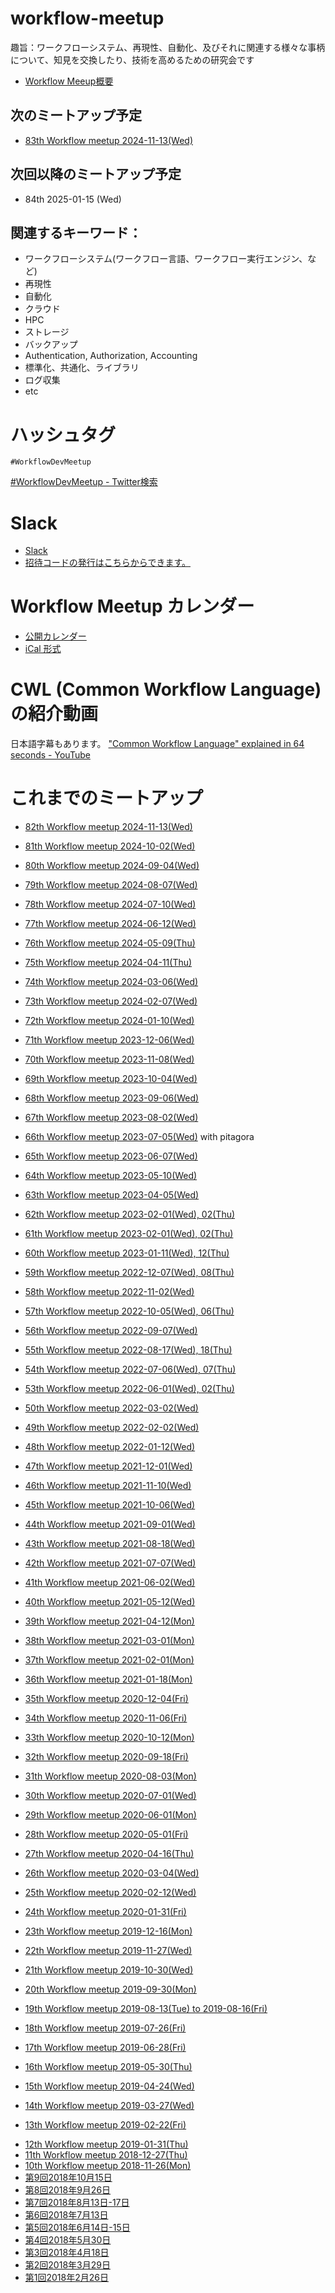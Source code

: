 # workflow-meetup

趣旨：ワークフローシステム、再現性、自動化、及びそれに関連する様々な事柄について、知見を交換したり、技術を高めるための研究会です

- [Workflow Meeup概要](https://github.com/manabuishii/workflow-meetup/wiki/Workflow-Meeup%E6%A6%82%E8%A6%81)

## 次のミートアップ予定

- [83th Workflow meetup 2024-11-13(Wed)](https://github.com/workflow-meetup-jp/workflow-meetup/wiki/20241113)

## 次回以降のミートアップ予定

- 84th 2025-01-15 (Wed)
 
## 関連するキーワード：
* ワークフローシステム(ワークフロー言語、ワークフロー実行エンジン、など)
* 再現性
* 自動化
* クラウド
* HPC
* ストレージ
* バックアップ
* Authentication, Authorization, Accounting
* 標準化、共通化、ライブラリ
* ログ収集
* etc

# ハッシュタグ

`#WorkflowDevMeetup`

[\#WorkflowDevMeetup \- Twitter検索](https://twitter.com/search?q=%23WorkflowDevMeetup&src=typd)

# Slack

* [Slack](https://obf-jp.slack.com/)
* [招待コードの発行はこちらからできます。](https://obf-jp-slackin.herokuapp.com/)

# Workflow Meetup カレンダー

* [公開カレンダー](https://calendar.google.com/calendar/embed?src=tif6pkpstad18bbhqvua7e7lac%40group.calendar.google.com&ctz=Asia%2FTokyo)
* [iCal 形式](https://calendar.google.com/calendar/ical/tif6pkpstad18bbhqvua7e7lac%40group.calendar.google.com/public/basic.ics)

# CWL (Common Workflow Language) の紹介動画

日本語字幕もあります。
["Common Workflow Language" explained in 64 seconds \- YouTube](https://www.youtube.com/watch?v=86eY8xs-Vo8&t=5s)

# これまでのミートアップ

- [82th Workflow meetup 2024-11-13(Wed)](https://github.com/workflow-meetup-jp/workflow-meetup/wiki/20241113)
- [81th Workflow meetup 2024-10-02(Wed)](https://github.com/workflow-meetup-jp/workflow-meetup/wiki/20241002)
- [80th Workflow meetup 2024-09-04(Wed)](https://github.com/workflow-meetup-jp/workflow-meetup/wiki/20240904)
- [79th Workflow meetup 2024-08-07(Wed)](https://github.com/workflow-meetup-jp/workflow-meetup/wiki/20240807)
- [78th Workflow meetup 2024-07-10(Wed)](https://github.com/workflow-meetup-jp/workflow-meetup/wiki/20240710)
- [77th Workflow meetup 2024-06-12(Wed)](https://github.com/workflow-meetup-jp/workflow-meetup/wiki/20240612)
- [76th Workflow meetup 2024-05-09(Thu)](https://github.com/workflow-meetup-jp/workflow-meetup/wiki/20240509)
- [75th Workflow meetup 2024-04-11(Thu)](https://github.com/workflow-meetup-jp/workflow-meetup/wiki/20240411)
- [74th Workflow meetup 2024-03-06(Wed)](https://github.com/workflow-meetup-jp/workflow-meetup/wiki/20240306)
- [73th Workflow meetup 2024-02-07(Wed)](https://github.com/workflow-meetup-jp/workflow-meetup/wiki/20240207)
- [72th Workflow meetup 2024-01-10(Wed)](https://github.com/workflow-meetup-jp/workflow-meetup/wiki/20240110)
- [71th Workflow meetup 2023-12-06(Wed)](https://github.com/workflow-meetup-jp/workflow-meetup/wiki/20231206)
- [70th Workflow meetup 2023-11-08(Wed)](https://github.com/workflow-meetup-jp/workflow-meetup/wiki/20231108)
- [69th Workflow meetup 2023-10-04(Wed)](https://github.com/workflow-meetup-jp/workflow-meetup/wiki/20231004)
- [68th Workflow meetup 2023-09-06(Wed)](https://github.com/workflow-meetup-jp/workflow-meetup/wiki/20230906)
- [67th Workflow meetup 2023-08-02(Wed)](https://github.com/workflow-meetup-jp/workflow-meetup/wiki/20230802)
- [66th Workflow meetup 2023-07-05(Wed)](https://github.com/workflow-meetup-jp/workflow-meetup/wiki/20230705) with pitagora

- [65th Workflow meetup 2023-06-07(Wed)](https://github.com/workflow-meetup-jp/workflow-meetup/wiki/20230607)
- [64th Workflow meetup 2023-05-10(Wed)](https://github.com/workflow-meetup-jp/workflow-meetup/wiki/20230510)
- [63th Workflow meetup 2023-04-05(Wed)](https://github.com/workflow-meetup-jp/workflow-meetup/wiki/20230405)
- [62th Workflow meetup 2023-02-01(Wed), 02(Thu)](https://github.com/workflow-meetup-jp/workflow-meetup/wiki/20230301-02)
- [61th Workflow meetup 2023-02-01(Wed), 02(Thu)](https://github.com/workflow-meetup-jp/workflow-meetup/wiki/20230201-02)
- [60th Workflow meetup 2023-01-11(Wed), 12(Thu)](https://github.com/workflow-meetup-jp/workflow-meetup/wiki/20230111-12)
- [59th Workflow meetup 2022-12-07(Wed), 08(Thu)](https://github.com/workflow-meetup-jp/workflow-meetup/wiki/20221207-08)
- [58th Workflow meetup 2022-11-02(Wed)](https://github.com/workflow-meetup-jp/workflow-meetup/wiki/20221102)
- [57th Workflow meetup 2022-10-05(Wed), 06(Thu)](https://github.com/workflow-meetup-jp/workflow-meetup/wiki/20221005-06)
- [56th Workflow meetup 2022-09-07(Wed)](https://github.com/workflow-meetup-jp/workflow-meetup/wiki/20220907)
- [55th Workflow meetup 2022-08-17(Wed), 18(Thu)](https://github.com/workflow-meetup-jp/workflow-meetup/wiki/20220817-18)

- [54th Workflow meetup 2022-07-06(Wed), 07(Thu)](https://github.com/workflow-meetup-jp/workflow-meetup/wiki/20220706-07)
- [53th Workflow meetup 2022-06-01(Wed), 02(Thu)](https://github.com/workflow-meetup-jp/workflow-meetup/wiki/20220601-02)

- [50th Workflow meetup 2022-03-02(Wed)](https://github.com/workflow-meetup-jp/workflow-meetup/wiki/20220302)
- [49th Workflow meetup 2022-02-02(Wed)](https://github.com/workflow-meetup-jp/workflow-meetup/wiki/20220202)
- [48th Workflow meetup 2022-01-12(Wed)](https://github.com/workflow-meetup-jp/workflow-meetup/wiki/20220112)
- [47th Workflow meetup 2021-12-01(Wed)](https://github.com/workflow-meetup-jp/workflow-meetup/wiki/20211201)
- [46th Workflow meetup 2021-11-10(Wed)](https://github.com/workflow-meetup-jp/workflow-meetup/wiki/20211110)
- [45th Workflow meetup 2021-10-06(Wed)](https://github.com/workflow-meetup-jp/workflow-meetup/wiki/20211006)
- [44th Workflow meetup 2021-09-01(Wed)](https://github.com/workflow-meetup-jp/workflow-meetup/wiki/20210901)
- [43th Workflow meetup 2021-08-18(Wed)](https://github.com/workflow-meetup-jp/workflow-meetup/wiki/20210818)
- [42th Workflow meetup 2021-07-07(Wed)](https://github.com/workflow-meetup-jp/workflow-meetup/wiki/20210707)
- [41th Workflow meetup 2021-06-02(Wed)](https://github.com/workflow-meetup-jp/workflow-meetup/wiki/20210602)
- [40th Workflow meetup 2021-05-12(Wed)](https://github.com/workflow-meetup-jp/workflow-meetup/wiki/20210512)
- [39th Workflow meetup 2021-04-12(Mon)](https://github.com/workflow-meetup-jp/workflow-meetup/wiki/20210412)
- [38th Workflow meetup 2021-03-01(Mon)](https://github.com/workflow-meetup-jp/workflow-meetup/wiki/20210301)
- [37th Workflow meetup 2021-02-01(Mon)](https://github.com/workflow-meetup-jp/workflow-meetup/wiki/20210201)
- [36th Workflow meetup 2021-01-18(Mon)](https://github.com/workflow-meetup-jp/workflow-meetup/wiki/20210118)
- [35th Workflow meetup 2020-12-04(Fri)](https://github.com/workflow-meetup-jp/workflow-meetup/wiki/20201204)
- [34th Workflow meetup 2020-11-06(Fri)](https://github.com/workflow-meetup-jp/workflow-meetup/wiki/20201106)
- [33th Workflow meetup 2020-10-12(Mon)](https://github.com/workflow-meetup-jp/workflow-meetup/wiki/20201012)
- [32th Workflow meetup 2020-09-18(Fri)](https://github.com/workflow-meetup-jp/workflow-meetup/wiki/20200918)
- [31th Workflow meetup 2020-08-03(Mon)](https://github.com/workflow-meetup-jp/workflow-meetup/wiki/20200803)
- [30th Workflow meetup 2020-07-01(Wed)](https://github.com/workflow-meetup-jp/workflow-meetup/wiki/20200701)
- [29th Workflow meetup 2020-06-01(Mon)](https://github.com/manabuishii/workflow-meetup/wiki/20200601)
- [28th Workflow meetup 2020-05-01(Fri)](https://github.com/manabuishii/workflow-meetup/wiki/20200501)
- [27th Workflow meetup 2020-04-16(Thu)](https://github.com/manabuishii/workflow-meetup/wiki/20200416)
- [26th Workflow meetup 2020-03-04(Wed)](https://github.com/manabuishii/workflow-meetup/wiki/20200304)
- [25th Workflow meetup 2020-02-12(Wed)](https://github.com/manabuishii/workflow-meetup/wiki/20200212)
- [24th Workflow meetup 2020-01-31(Fri)](https://github.com/manabuishii/workflow-meetup/wiki/20200131)
- [23th Workflow meetup 2019-12-16(Mon)](https://github.com/manabuishii/workflow-meetup/wiki/20191216)
- [22th Workflow meetup 2019-11-27(Wed)](https://github.com/manabuishii/workflow-meetup/wiki/20191127)
- [21th Workflow meetup 2019-10-30(Wed)](https://github.com/manabuishii/workflow-meetup/wiki/20191030)
- [20th Workflow meetup 2019-09-30(Mon)](https://github.com/manabuishii/workflow-meetup/wiki/20190930)
- [19th Workflow meetup 2019-08-13(Tue) to 2019-08-16(Fri)](https://github.com/manabuishii/workflow-meetup/wiki/20190813-16)
- [18th Workflow meetup 2019-07-26(Fri)](https://github.com/manabuishii/workflow-meetup/wiki/20190726)
- [17th Workflow meetup 2019-06-28(Fri)](https://github.com/manabuishii/workflow-meetup/wiki/20190628)
- [16th Workflow meetup 2019-05-30(Thu)](https://github.com/manabuishii/workflow-meetup/wiki/20190530)
- [15th Workflow meetup 2019-04-24(Wed)](https://github.com/manabuishii/workflow-meetup/wiki/20190424)
- [14th Workflow meetup 2019-03-27(Wed)](https://github.com/manabuishii/workflow-meetup/wiki/20190327)
- [13th Workflow meetup 2019-02-22(Fri)](https://github.com/manabuishii/workflow-meetup/wiki/20190222)
* [12th Workflow meetup 2019-01-31(Thu)](https://github.com/manabuishii/workflow-meetup/wiki/20190131)
* [11th Workflow meetup 2018-12-27(Thu)](https://github.com/manabuishii/workflow-meetup/wiki/20181227)
* [10th Workflow meetup 2018-11-26(Mon)](https://github.com/manabuishii/workflow-meetup/wiki/20181126)
* [第9回2018年10月15日](https://github.com/manabuishii/workflow-meetup/wiki/20181015)
* [第8回2018年9月26日](https://github.com/manabuishii/workflow-meetup/wiki/20180926)
* [第7回2018年8月13日-17日](https://github.com/manabuishii/workflow-meetup/wiki/20180813-17)
* [第6回2018年7月13日](https://github.com/manabuishii/workflow-meetup/wiki/20180713)
* [第5回2018年6月14日-15日](https://github.com/manabuishii/workflow-meetup/wiki/20180614-15)
* [第4回2018年5月30日](https://github.com/manabuishii/workflow-meetup/wiki/20180530)
* [第3回2018年4月18日](https://github.com/manabuishii/workflow-meetup/wiki/20180418)
* [第2回2018年3月29日](https://github.com/manabuishii/workflow-meetup/wiki/20180329)
* [第1回2018年2月26日](https://github.com/manabuishii/workflow-meetup/wiki/20180226)

